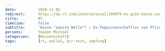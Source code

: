 ```yaml
---
date:          2020-12-02
redirect:      https://de.rt.com/international/109979-es-gibt-keine-zweite-welle/
title:         RT
timeline:      false
subtitle:      'Keine "zweite Welle"? – Ex-Topwissenschaftler von Pfizer spricht von "Pseudo-Pandemie"'
persons:       Yeadon Michael
categories:    [Wissenschaft]
tags:          [rt, welle2, pcr-test, impfung]
---
```

